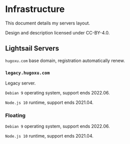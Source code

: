 # Infrastructure

This document details my servers layout.

Design and description licensed under CC-BY-4.0.

## Lightsail Servers

`hugoxu.com` base domain, registration automatically renew.

### `legacy.hugoxu.com`

Legacy server.

`Debian 9` operating system, support ends 2022.06.

`Node.js 10` runtime, support ends 2021.04.

### Floating

`Debian 9` operating system, support ends 2022.06.

`Node.js 10` runtime, support ends 2021.04.
